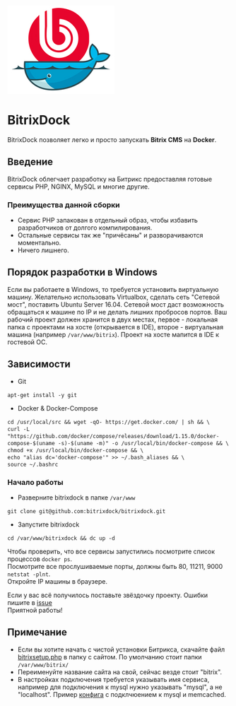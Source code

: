![Alt text](assets/logo.jpg?raw=true "BitrixDock")

# BitrixDock
BitrixDock позволяет легко и просто запускать **Bitrix CMS** на **Docker**.

## Введение
BitrixDock облегчает разработку на Битрикс предоставляя готовые сервисы PHP, NGINX, MySQL и многие другие.

### Преимущества данной сборки
- Сервис PHP запакован в отдельный образ, чтобы избавить разработчиков от долгого компилирования.
- Остальные сервисы так же "причёсаны" и разворачиваются моментально.
- Ничего лишнего.

## Порядок разработки в Windows
Если вы работаете в Windows, то требуется установить виртуальную машину.
Желательно использовать Virtualbox, сделать сеть "Сетевой мост", поставить Ubuntu Server 16.04.
Сетевой мост даст возможность обращаться к машине по IP и не делать лишних пробросов портов.
Ваш рабочий проект должен хранится в двух местах, первое - локальная папка с проектами на хосте (открывается в IDE), второе - виртуальная машина
(например ```/var/www/bitrix```). Проект на хосте мапится в IDE к гостевой OC.

## Зависимости
- Git
```
apt-get install -y git
```
- Docker & Docker-Compose
```
cd /usr/local/src && wget -qO- https://get.docker.com/ | sh && \
curl -L "https://github.com/docker/compose/releases/download/1.15.0/docker-compose-$(uname -s)-$(uname -m)" -o /usr/local/bin/docker-compose && \
chmod +x /usr/local/bin/docker-compose && \
echo "alias dc='docker-compose'" >> ~/.bash_aliases && \
source ~/.bashrc
```

### Начало работы
- Разверните bitrixdock в папке ```/var/www```
```
git clone git@github.com:bitrixdock/bitrixdock.git
```
- Запустите bitrixdock
```
cd /var/www/bitrixdock && dc up -d
```
Чтобы проверить, что все сервисы запустились посмотрите список процессов ```docker ps```.  
Посмотрите все прослушиваемые порты, должны быть 80, 11211, 9000 ```netstat -plnt```.  
Откройте IP машины в браузере.

Если у вас всё получилось поставьте звёздочку проекту. Ошибки пишите в [issue](https://github.com/bitrixdock/bitrixdock/issues)  
Приятной работы!  

## Примечание
- Если вы хотите начать с чистой установки Битрикса, скачайте файл [bitrixsetup.php](http://www.1c-bitrix.ru/download/scripts/bitrixsetup.php) в папку с сайтом. По умолчанию стоит папки ```/var/www/bitrix/```
- Переименуйте название сайта на свой, сейчас везде стоит "bitrix".
- В настройках подключения требуется указывать имя сервиса, например для подключения к mysql нужно указывать "mysql", а не "localhost". Пример [конфига](configs/.settings.php)  с подклчюением к mysql и memcached.
